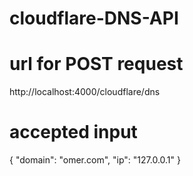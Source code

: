 # cloudflare-DNS-API

 # url for POST request
http://localhost:4000/cloudflare/dns

# accepted input
{
    "domain": "omer.com",
    "ip": "127.0.0.1"
}
